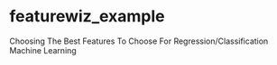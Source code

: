 # featurewiz_example
Choosing The Best Features To Choose For Regression/Classification Machine Learning
